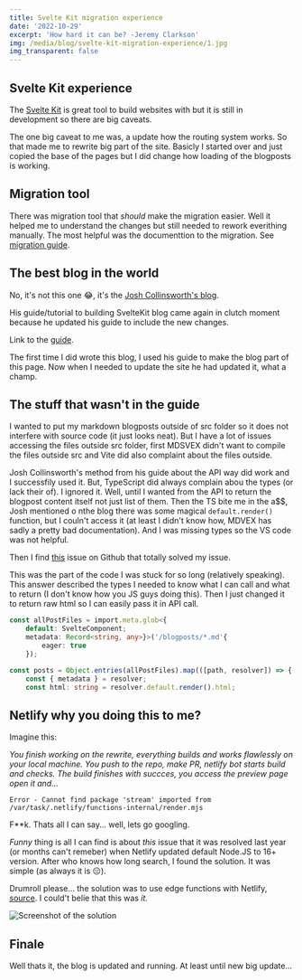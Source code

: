 ```yaml
---
title: Svelte Kit migration experience
date: '2022-10-29'
excerpt: 'How hard it can be? -Jeremy Clarkson'
img: /media/blog/svelte-kit-migration-experience/1.jpg
img_transparent: false
---
```


## Svelte Kit experience

The [Svelte Kit](https://kit.svelte.dev/) is great tool to build websites with but it is still in development so there are big caveats.

The one big caveat to me was, a update how the routing system works. So that made me to rewrite big part of the site. Basicly I started over and just copied the base of the pages but I did change how loading of the blogposts is working.

## Migration tool

There was migration tool that _should_ make the migration easier. Well it helped me to understand the changes but still needed to rework everithing manually. The most helpful was the documenttion to the migration. See [migration guide](https://github.com/sveltejs/kit/discussions/5774).

## The best blog in the world

No, it's not this one 😂, it's the [Josh Collinsworth's blog](https://joshcollinsworth.com/blog).

His guide/tutorial to building SvelteKit blog came again in clutch moment because he updated his guide to include the new changes.

Link to the [guide](https://joshcollinsworth.com/blog/build-static-sveltekit-markdown-blog).

The first time I did wrote this blog, I used his guide to make the blog part of this page. Now when I needed to update the site he had updated it, what a champ.

## The stuff that wasn't in the guide

I wanted to put my markdown blogposts outside of src folder so it does not interfere with source code (it just looks neat).
But I have a lot of issues accessing the files outside src folder, first MDSVEX didn't want to compile the files outside src and Vite did also complaint about the files outside.

Josh Collinsworth's method from his guide about the API way did work and I successfily used it. But, TypeScript did always complain abou the types (or lack their of). I ignored it. Well, until I wanted from the API to return the blogpost content itself not just list of them.
Then the TS bite me in the a$$, Josh mentioned o nthe blog there was some magical `default.render()` function, but I couln't access it (at least I didn't know how, MDVEX has sadly a pretty bad documentation). And I was missing types so the VS code was not helpful.

Then I find [this](https://github.com/pngwn/MDsveX/discussions/220#discussioncomment-3357000) issue on Github that totally solved my issue.

This was the part of the code I was stuck for so long (relatively speaking). This answer described the types I needed to know what I can call and what to return (I don't know how you JS guys doing this). Then I just changed it to return raw html so I can easily pass it in API call.

```ts
const allPostFiles = import.meta.glob<{
    default: SvelteComponent;
    metadata: Record<string, any>}>('/blogposts/*.md'{
        eager: true
    });

const posts = Object.entries(allPostFiles).map(([path, resolver]) => {
	const { metadata } = resolver;
	const html: string = resolver.default.render().html;
```

## Netlify why you doing this to me?

Imagine this:

_You finish working on the rewrite, everything builds and works flawlessly on your local machine. You push to the repo, make PR, netlify bot starts build and checks. The build finishes with succces, you access the preview page open it and..._

`Error - Cannot find package 'stream' imported from /var/task/.netlify/functions-internal/render.mjs`

F**k. Thats all I can say... well, lets go googling.

_Funny_ thing is all I can find is about _this_ issue that it was resolved last year (or months can't remeber) when Netlify updated default Node.JS to 16+ version.
After who knows how long search, I found the solution. It was simple (as always it is 😑).

Drumroll please... the solution was to use edge functions with Netlify, [source](https://github.com/sveltejs/kit/issues/6462#issuecomment-1234893057). I could't belie that this was _it_.

![Screenshot of the solution](/media/blog/svelte-kit-migration-experience/issue-6462-sveltekit.png)

## Finale

Well thats it, the blog is updated and running. At least until new big update...
